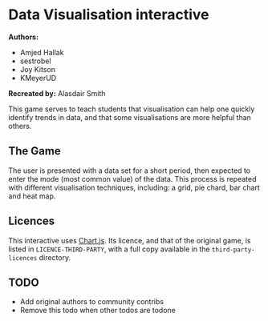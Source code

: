# Data Visualisation interactive

**Authors:**

- Amjed Hallak
- sestrobel
- Joy Kitson
- KMeyerUD

**Recreated by:** Alasdair Smith

This game serves to teach students that visualisation can help one quickly identify trends in data, and that some visualisations are more helpful than others.

## The Game

The user is presented with a data set for a short period, then expected to enter the mode (most common value) of the data.
This process is repeated with different visualisation techniques, including: a grid, pie chard, bar chart and heat map.

## Licences

This interactive uses [Chart.js](https://www.chartjs.org/).
Its licence, and that of the original game, is listed in `LICENCE-THIRD-PARTY`, with a full copy available in the `third-party-licences` directory.

## TODO

- Add original authors to community contribs
- Remove this todo when other todos are todone
